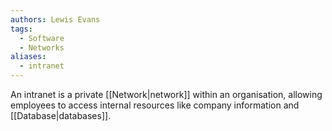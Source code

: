 ```yaml
---
authors: Lewis Evans
tags:
  - Software
  - Networks
aliases:
  - intranet
---
```

An intranet is a private [[Network|network]] within an organisation, allowing employees to access internal resources like company information and [[Database|databases]].